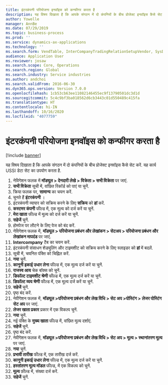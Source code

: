 ```yaml
---
title: इंटरकंपनी परियोजना इनवॉइस को कन्फीगर करता है
description: यह विषय दिखाता है कि आपके संगठन में दो कंपनियों के बीच प्रोजेक्ट इनवॉइस कैसे सेट करें.
author: Yowelle
manager: AnnBe
ms.date: 07/29/2019
ms.topic: business-process
ms.prod: ''
ms.service: dynamics-ax-applications
ms.technology: ''
ms.search.form: VendTable, InterCompanyTradingRelationSetupVendor, SysDataAreaSelectLookup, ProjParameters, ProjPosting, ProjTransferPrice
audience: Application User
ms.reviewer: josaw
ms.search.scope: Core, Operations
ms.search.region: Global
ms.search.industry: Service industries
ms.author: andchoi
ms.search.validFrom: 2016-06-30
ms.dyn365.ops.version: Version 7.0.0
ms.openlocfilehash: 1cb53cb63ee11082146455ec9f13790501dc3d1d
ms.sourcegitcommit: 5c4c9bf3ba018562d6cb3443c01d550489c415fa
ms.translationtype: HT
ms.contentlocale: hi-IN
ms.lasthandoff: 10/16/2020
ms.locfileid: "4077759"
---
```

# <a name="configure-intercompany-project-invoicing"></a>इंटरकंपनी परियोजना इनवॉइस को कन्फीगर करता है

[!include [banner](../../includes/banner.md)]

यह विषय दिखाता है कि आपके संगठन में दो कंपनियों के बीच प्रोजेक्ट इनवॉइस कैसे सेट करें. यह कार्य USSI डेटा सेट का उपयोग करता है.

1. नेविगेशन फलक में **मॉड्यूल > देनदारी लेखे > विक्रेता > सभी विक्रेता** पर जाएं.
2. **सभी विक्रेता** सूची में, वांछित रिकॉर्ड को पाएं या चुनें.
3. क्रिया फलक पर, **सामान्य** का चयन करें.
4. चुनते हैं **इंटरकंपनी** ।
5. इंटरकंपनी व्यापार को सक्रिय करने के लिए **सक्रिय** को **हां** करें.
6. **कस्टमर कंपनी** फील्ड में, एक मूल्य को दर्ज करें या चुनें.
7. **मेरा खाता** फील्ड में मूल्य को दर्ज करें या चुनें.
8. **सहेजें** चुनें.
9. होमपेज पर लौटने के लिए पेज को बंद करें.
10. नेविगेशन फलक में, **मॉड्यूल > परियोजना प्रबंधन और लेखांकन > सेटअप > परियोजना प्रबंधन और लेखांकन मापदंड** पर जाएं.
11. **Intercompany** टैब का चयन करें.
12. इंटरकंपनी संसाधन शेड्युलिंग और टाइमशीट को सक्रिय करने के लिए स्लाइडर को **हां** में बदलें.
13. सूची में, चयनित पंक्ति को चिह्नित करें.
14. **नया** चुनें.
15. **कानूनी इकाई उधार लेना** फील्ड में, एक मूल्य दर्ज करें या चुनें.
16. **राजस्व आय** चेक बॉक्स को चुनें.
17. **डिफॉल्ट टाइमशीट श्रेणी** फील्ड में, एक मूल्य दर्ज करें या चुनें.
18. **डिफॉल्ट व्यय श्रेणी** फील्ड में, एक मूल्य दर्ज करें या चुनें.
19. **सहेजें** चुनें.
20. पृष्ठ बंद करें.
21. नेवीगेशन फलक में, **मॉड्यूल >परियोजना प्रबंधन और लेख विधि > सेट अप >पोस्टिंग > लेजर पोस्टिंग सेट अप** पर जाएं.
22. **लेजर खाता प्रकार** प्रकार में एक विकल्प चुनें.
23. **नया** चुनें.
24. नई पंक्ति के **मुख्य खाता** फील्ड में, वांछित मूल्य दर्शाएं.
25. **सहेजें** चुनें.
26. पृष्ठ बंद करें.
27. नेवीगेशन फलक में, **मॉड्यूल >परियोजना प्रबंधन और लेख विधि > सेट अप > मूल्य > स्थानांतरण मूल्य** पर जाएं.
28. **नया** चुनें.
29. **प्रभावी तारीख** फील्ड में, एक तारीख दर्ज करें.
30. **कानूनी इकाई उधार लेना** फील्ड में, एक मूल्य दर्ज करें या चुनें.
31. **हस्तांतरण मूल्य मॉडल** फील्ड, में एक विकल्प को चुनें.
32. **मूल्य** फ़ील्ड में, संख्या दर्ज करें.
33. **सहेजें** चुनें.

